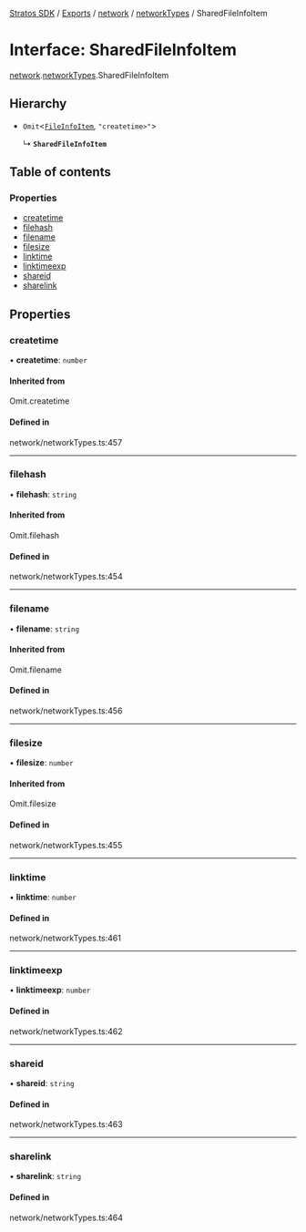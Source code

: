 [Stratos SDK](../README.md) / [Exports](../modules.md) / [network](../modules/network.md) / [networkTypes](../modules/network.networkTypes.md) / SharedFileInfoItem

# Interface: SharedFileInfoItem

[network](../modules/network.md).[networkTypes](../modules/network.networkTypes.md).SharedFileInfoItem

## Hierarchy

- `Omit`\<[`FileInfoItem`](network.networkTypes.FileInfoItem.md), ``"createtime>"``\>

  ↳ **`SharedFileInfoItem`**

## Table of contents

### Properties

- [createtime](network.networkTypes.SharedFileInfoItem.md#createtime)
- [filehash](network.networkTypes.SharedFileInfoItem.md#filehash)
- [filename](network.networkTypes.SharedFileInfoItem.md#filename)
- [filesize](network.networkTypes.SharedFileInfoItem.md#filesize)
- [linktime](network.networkTypes.SharedFileInfoItem.md#linktime)
- [linktimeexp](network.networkTypes.SharedFileInfoItem.md#linktimeexp)
- [shareid](network.networkTypes.SharedFileInfoItem.md#shareid)
- [sharelink](network.networkTypes.SharedFileInfoItem.md#sharelink)

## Properties

### createtime

• **createtime**: `number`

#### Inherited from

Omit.createtime

#### Defined in

network/networkTypes.ts:457

___

### filehash

• **filehash**: `string`

#### Inherited from

Omit.filehash

#### Defined in

network/networkTypes.ts:454

___

### filename

• **filename**: `string`

#### Inherited from

Omit.filename

#### Defined in

network/networkTypes.ts:456

___

### filesize

• **filesize**: `number`

#### Inherited from

Omit.filesize

#### Defined in

network/networkTypes.ts:455

___

### linktime

• **linktime**: `number`

#### Defined in

network/networkTypes.ts:461

___

### linktimeexp

• **linktimeexp**: `number`

#### Defined in

network/networkTypes.ts:462

___

### shareid

• **shareid**: `string`

#### Defined in

network/networkTypes.ts:463

___

### sharelink

• **sharelink**: `string`

#### Defined in

network/networkTypes.ts:464
